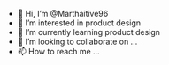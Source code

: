 - 👋 Hi, I’m @Marthaitive96
- 👀 I’m interested in product design 
- 🌱 I’m currently learning product design 
- 💞️ I’m looking to collaborate on ...
- 📫 How to reach me ...

<!---
Marthaitive96/Marthaitive96 is a ✨ special ✨ repository because its `README.md` (this file) appears on your GitHub profile.
You can click the Preview link to take a look at your changes.
--->
